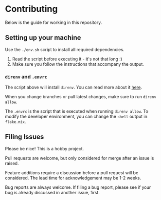 # Contributing

Below is the guide for working in this repository.

## Setting up your machine

Use the `./env.sh` script to install all required dependencies.

1. Read the script before executing it - it's not that long :)
2. Make sure you follow the instructions that accompany the output.

### `direnv` and `.envrc`

The script above will install `direnv`. You can read more about it [here](https://direnv.net/).

When you change branches or pull latest changes, make sure to run `direnv allow`.

The `.envrc` is the script that is executed when running `direnv allow`. To modify the developer environment, you can change the `shell` output in `flake.nix`.

## Filing Issues

Please be nice! This is a hobby project.

Pull requests are welcome, but only considered for merge after an issue is raised.

Feature additions require a discussion before a pull request will be considered. The lead time for acknowledgement may be 1-2 weeks.

Bug reports are always welcome. If filing a bug report, please see if your bug is already discussed in another issue, first.
